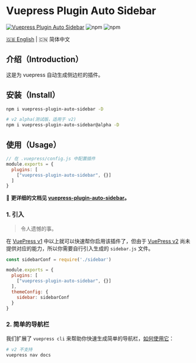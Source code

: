 # Vuepress Plugin Auto Sidebar

[![Vuepress Plugin Auto Sidebar](https://github.com/shanyuhai123/vuepress-plugin-auto-sidebar/actions/workflows/deploy-docs.yml/badge.svg)](https://github.com/shanyuhai123/vuepress-plugin-auto-sidebar/actions/workflows/deploy-docs.yml) ![npm](https://img.shields.io/npm/dt/vuepress-plugin-auto-sidebar) ![npm](https://img.shields.io/npm/v/vuepress-plugin-auto-sidebar)


[🇬🇧 English](./README.md) | 🇨🇳 简体中文



## 介绍（Introduction）

这是为 vuepress 自动生成侧边栏的插件。



## 安装（Install）

```bash
npm i vuepress-plugin-auto-sidebar -D

# v2 alpha(测试版，适用于 v2)
npm i vuepress-plugin-auto-sidebar@alpha -D
```



## 使用（Usage）

```js
// 在 .vuepress/config.js 中配置插件
module.exports = {
  plugins: [
    ["vuepress-plugin-auto-sidebar", {}]
  ]
}
```

:book: **更详细的文档见 [vuepress-plugin-auto-sidebar](https://shanyuhai123.github.io/vuepress-plugin-auto-sidebar)。**

### 1. 引入

> 令人遗憾的事。

在 [VuePress v1](https://v1.vuepress.vuejs.org/zh/) 中以上就可以快速帮你启用该插件了，但由于 [VuePress v2](https://v2.vuepress.vuejs.org/zh/) 尚未提供对应的能力，所以你需要自行引入生成的 `sidebar.js` 文件。

```js
const sidebarConf = require('./sidebar')

module.exports = {
  plugins: [
    ["vuepress-plugin-auto-sidebar", {}]
  ],
  themeConfig: {
    sidebar: sidebarConf
  }
}
```

### 2. 简单的导航栏

我们扩展了 `vuepress cli` 来帮助你快速生成简单的导航栏，[如何使用它](https://shanyuhai123.github.io/vuepress-plugin-auto-sidebar/zh/features/plugin-options.html#nav-%E5%AF%BC%E8%88%AA%E6%A0%8F)：

```bash
# v2 不支持
vuepress nav docs
```